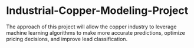 # Industrial-Copper-Modeling-Project
The approach of this project will allow the copper industry to leverage machine learning algorithms to make more accurate predictions, optimize pricing decisions, and improve lead classification.
